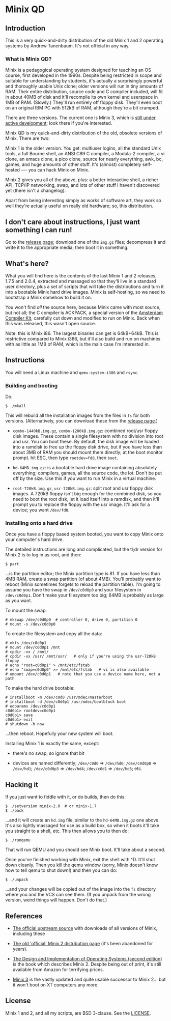 # Minix QD

## Introduction

This is a very quick-and-dirty distribution of the old Minix 1 and 2 operating
systems by Andrew Tanenbaum. It's not official in any way.


### What is Minix QD?

Minix is a pedagogical operating system designed for teaching an OS course,
first developed in the 1990s. Despite being restricted in scope and suitable
for understanding by students, it's actually a surprisingly powerful and
thoroughly usable Unix clone; older versions will run in tiny amounts of RAM.
Their entire distribution, source code and C compiler included, will fit in
about 40MB of disk and it'll recompile its own kernel and userspace in 1MB of
RAM. (Slowly.) They'll run entirely off floppy disk. They'll even boot on an
original IBM PC with 512kB of RAM, although they're a bit cramped.

There are three versions. The current one is Minix 3, which is [still under active development](http://www.minix3.org); look there if you're interested.

Minix QD is my quick-and-dirty distribution of the old, obsolete versions of
Minix. There are two:

Minix 1 is the older version. You get: multiuser logins, all the standard Unix
tools, a full Bourne shell, an ANSI C89 C compiler, a Modula-2 compiler, a vi
clone, an emacs clone, a pico clone, source for nearly everything, awk, bc,
games, and huge amounts of other stuff. It's (almost) completely
self-hosted --- you can hack Minix on Minix.

Minix 2 gives you all of the above, plus: a better interactive shell, a
richer API, TCP/IP networking, swap, and lots of other stuff I haven't
discovered yet (there isn't a changelog).

Apart from being interesting simply as works of software art, they work so well
they're actually useful on really old hardware; so, this distribution.


## I don't care about instructions, I just want something I can run!

Go to the [release page](https://github.com/davidgiven/minix2/releases/latest);
download one of the `img.gz` files; decompress it and write it to the
appropriate media; then boot it in something.


## What's here?

What you will find here is the contents of the last Minix 1 and 2 releases,
1.7.5 and 2.0.4, extracted and massaged so that they'll live in a standard user
directory, plus a set of scripts that will take the distributions and turn it
into a bootable Minix hard drive images. Minix is self-hosting, so we need to
bootstrap a Minix somehow to build it on.

You won't find *all* the source here, because Minix came with most source,
but not all; the C compiler is ACKPACK, a special version of the [Amsterdam
Compiler Kit](http://tack.sf.net), carefully cut down and modified to run on
Minix. Back when this was released, this wasn't open source.

Note: this is Minix i86. The largest binaries can get is 64kB+64kB. This is
restrictive compared to Minix i386, but it'll also build and run on machines
with as little as 1MB of RAM, which is the main case I'm interested in.


## Instructions

You will need a Linux machine and `qemu-system-i386` and `rsync`.


### Building and booting

Do:

    $ ./mkall

This will rebuild all the installation images from the files in `fs` for both
versions.  (Alternatively, you can download these from the [release
page](https://github.com/davidgiven/minix2/releases/latest).)

  * `combo-1440kB.img.gz`, `combo-1200kB.img.gz`: combined root/usr floppy
    disk images. These contain a single filesystem with no division into root
    and usr. You can boot these. By default, the disk image will be loaded
    into a ramdisk to free up the floppy disk drive, but if you have less than
    about 3MB of RAM you should mount them directly; at the boot monitor prompt.
    hit ESC, then type `rootdev=fd0`, then `boot`.

  * `hd-64MB.img.gz`: is a bootable hard drive image containing absolutely
    everything; compilers, games, all the source code, the lot. Don't be put
    off by the size. Use this if you want to run Minix in a virtual machine.

  * `root-720kB.img.gz`, `usr-720kB.img.gz`: split root and usr floppy disk
    images. A 720kB floppy isn't big enough for the combined disk, so you need
    to boot the root disk, let it load itself into a ramdisk, and then it'll
    prompt you to replace the floppy with the usr image. It'll ask for a device;
    you want `/dev/fd0`.


### Installing onto a hard drive

Once you have a floppy based system booted, you want to copy Minix onto your
computer's hard drive.

The detailed instructions are long and complicated, but the tl;dr version for
Minix 2 is to log in as root, and then:

    $ part

...is the partition editor; the Minix partition type is 81. If you have less
than 4MB RAM, create a swap partition (of about 4MB). You'll probably want to
reboot (Minix sometimes forgets to reload the partition table). I'm going to
assume you have the swap in `/dev/c0d0p0` and your filesystem in
`/dev/c0d0p1`. Don't make your filesystem too big; 64MB is probably as large
as you want.

To mount the swap:

    # mkswap /dev/c0d0p0  # controller 0, drive 0, partition 0
    # mount -s /dev/c0d0p0

To create the filesystem and copy all the data:

    # mkfs /dev/c0d0p1
    # mount /dev/c0d0p1 /mnt
    # cpdir -vx / /mnt/
    # cpdir -vx /usr/ /mnt/usr/   # only if you're using the usr-720kB floppy
    # echo "root=c0d0p1" > /mnt/etc/fstab
    # echo "swap=c0d0p0" >> /mnt/etc/fstab   # vi is also available
    # umount /dev/c0d0p1   # note that you use a device name here, not a path

To make the hard drive bootable:

    # installboot -m /dev/c0d0 /usr/mdec/masterboot
    # installboot -d /dev/c0d0p1 /usr/mdec/bootblock boot
    # edparams /dev/c0d0p1
    c0d0p1> rootdev=c0d0p1
    c0d0p1> save
    c0d0p1> exit
    # shutdown -h now

...then reboot. Hopefully your new system will boot.

Installing Minix 1 is exactly the same, except:

  * there's no swap, so ignore that bit

  * devices are named differently; `/dev/c0d0` => `/dev/hd0`; `/dev/c0d0p0` =>
	`/dev/hd1`; `/dev/c0d0p3` => `/dev/hd4`; `/dev/c0d1` => `/dev/hd5`; etc.


## Hacking it

If you just want to fiddle with it, or do builds, then do this:

    $ ./setversion minix-2.0  # or minix-1.7
    $ ./pack

...and it will create an `hd.img` file, similar to the `hd-64MB.img.gz` one
above. It's also lightly massaged for use as a build box, so when it boots
it'll take you straight to a shell, etc. This then allows you to then do:

    $ ./runqemu

That will run QEMU and you should see Minix boot. It'll take about a second.

Once you've finished working with Minix, exit the shell with ^D. It'll shut
down cleanly. Then you kill the qemu window (sorry, Minix doesn't know how to
tell qemu to shut down!) and then you can do:

    $ ./unpack

...and your changes will be copied out of the image into the `fs` directory
where you and the VCS can see them. (If you unpack from the wrong version,
weird things will happen. Don't do that.)


## References

  * [The official upstream
	source](http://wiki.minix3.org/doku.php?id=www:download:previousversions)
	with downloads of all versions of Minix, including these

  * [The old 'official' Minix 2 distribution
	page](https://minix1.woodhull.com/) (it's been abandoned for years).

  * [The Design and Implementation of Operating Systems (second
    edition)](https://www.amazon.co.uk/Operating-Systems-Implementation-Tanenbaum-1997-01-15/dp/B019NDOVWC/ref=sr_1_1)
    is the book which describes Minix 2. Despite being out of print, it's
    still available from Amazon for terrifying prices.

  * [Minix 3](http://www.minix3.org/) is the vastly updated and quite
    usable successor to Minix 2... but it won't boot on XT computers any
    more.


## License

Minix 1 and 2, and all my scripts, are BSD 3-clause. See the
[LICENSE](LICENSE.md).
